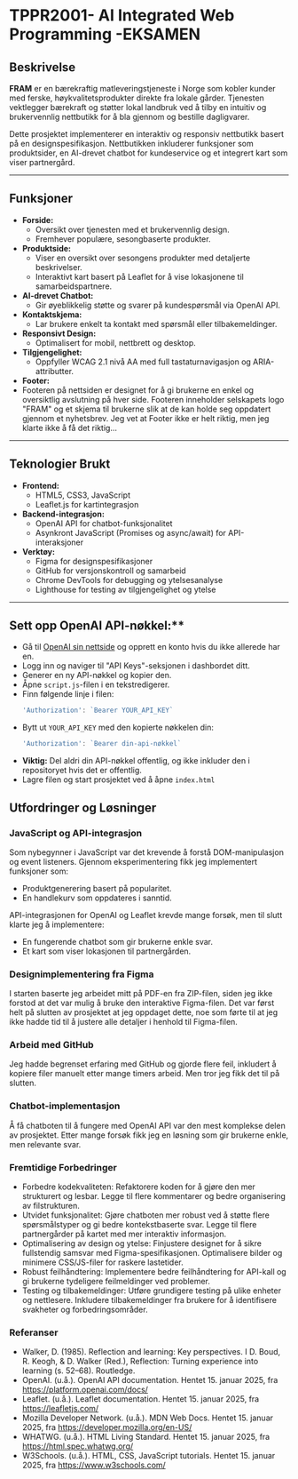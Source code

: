# TPPR2001- AI Integrated Web Programming -EKSAMEN

## Beskrivelse

**FRAM** er en bærekraftig matleveringstjeneste i Norge som kobler kunder med ferske, 
høykvalitetsprodukter direkte fra lokale gårder. 
Tjenesten vektlegger bærekraft og støtter lokal landbruk ved å tilby en
intuitiv og brukervennlig nettbutikk for å bla gjennom og bestille dagligvarer.

Dette prosjektet implementerer en interaktiv og responsiv nettbutikk basert 
på en designspesifikasjon. Nettbutikken inkluderer funksjoner som produktsider, 
en AI-drevet chatbot for kundeservice og et integrert kart som viser partnergård.

---

## Funksjoner

- **Forside:**
  - Oversikt over tjenesten med et brukervennlig design.
  - Fremhever populære, sesongbaserte produkter.
- **Produktside:**
  - Viser en oversikt over sesongens produkter med detaljerte beskrivelser.
  - Interaktivt kart basert på Leaflet for å vise lokasjonene til samarbeidspartnere.
- **AI-drevet Chatbot:**
  - Gir øyeblikkelig støtte og svarer på kundespørsmål via OpenAI API.
- **Kontaktskjema:**
  - Lar brukere enkelt ta kontakt med spørsmål eller tilbakemeldinger.
- **Responsivt Design:**
  - Optimalisert for mobil, nettbrett og desktop.
- **Tilgjengelighet:**
  - Oppfyller WCAG 2.1 nivå AA med full tastaturnavigasjon og ARIA-attributter.
- **Footer:**
- Footeren på nettsiden er designet for å gi brukerne en enkel og oversiktlig avslutning på hver side. 
    Footeren inneholder selskapets logo "FRAM" og et skjema til brukerne slik at de kan holde seg oppdatert gjennom et nyhetsbrev.
    Jeg vet at Footer ikke er helt riktig, men jeg klarte ikke å få det riktig...
---

## Teknologier Brukt

- **Frontend:**
  - HTML5, CSS3, JavaScript
  - Leaflet.js for kartintegrasjon
- **Backend-integrasjon:**
  - OpenAI API for chatbot-funksjonalitet
  - Asynkront JavaScript (Promises og async/await) for API-interaksjoner
- **Verktøy:**
  - Figma for designspesifikasjoner
  - GitHub for versjonskontroll og samarbeid
  - Chrome DevTools for debugging og ytelsesanalyse
  - Lighthouse for testing av tilgjengelighet og ytelse

---

## Sett opp OpenAI API-nøkkel:**
   - Gå til [OpenAI sin nettside](https://platform.openai.com/) 
   og opprett en konto hvis du ikke allerede har en.
   - Logg inn og naviger til "API Keys"-seksjonen i dashbordet ditt.
   - Generer en ny API-nøkkel og kopier den.
   - Åpne `script.js`-filen i en tekstredigerer.
   - Finn følgende linje i filen:
     ```javascript
     'Authorization': `Bearer YOUR_API_KEY`
     ```
   - Bytt ut `YOUR_API_KEY` med den kopierte nøkkelen din:
     ```javascript
     'Authorization': `Bearer din-api-nøkkel`
     ```
   - **Viktig:** Del aldri din API-nøkkel offentlig, 
   og ikke inkluder den i repositoryet hvis det er offentlig. 
   - Lagre filen og start prosjektet ved å åpne `index.html`

## Utfordringer og Løsninger

### JavaScript og API-integrasjon
Som nybegynner i JavaScript var det krevende å forstå DOM-manipulasjon og event listeners. 
Gjennom eksperimentering fikk jeg implementert funksjoner som:
- Produktgenerering basert på popularitet.
- En handlekurv som oppdateres i sanntid.

API-integrasjonen for OpenAI og Leaflet krevde mange forsøk, men til slutt klarte jeg å implementere:
- En fungerende chatbot som gir brukerne enkle svar.
- Et kart som viser lokasjonen til partnergården.

### Designimplementering fra Figma
I starten baserte jeg arbeidet mitt på PDF-en fra ZIP-filen, 
siden jeg ikke forstod at det var mulig å bruke den interaktive Figma-filen. 
Det var først helt på slutten av prosjektet at jeg oppdaget dette, 
noe som førte til at jeg ikke hadde tid til å justere alle detaljer i henhold til Figma-filen. 

### Arbeid med GitHub
Jeg hadde begrenset erfaring med GitHub og gjorde flere feil, 
inkludert å kopiere filer manuelt etter mange timers arbeid. Men tror jeg fikk det til på slutten.

### Chatbot-implementasjon
Å få chatboten til å fungere med OpenAI API var den mest komplekse delen av prosjektet. 
Etter mange forsøk fikk jeg en løsning som gir brukerne enkle, men relevante svar.

### Fremtidige Forbedringer
- Forbedre kodekvaliteten:
    Refaktorere koden for å gjøre den mer strukturert og lesbar.
    Legge til flere kommentarer og bedre organisering av filstrukturen.
- Utvidet funksjonalitet:
    Gjøre chatboten mer robust ved å støtte flere spørsmålstyper og gi bedre kontekstbaserte svar.
    Legge til flere partnergårder på kartet med mer interaktiv informasjon.
- Optimalisering av design og ytelse:
    Finjustere designet for å sikre fullstendig samsvar med Figma-spesifikasjonen.
    Optimalisere bilder og minimere CSS/JS-filer for raskere lastetider.
- Robust feilhåndtering:
    Implementere bedre feilhåndtering for API-kall og gi brukerne tydeligere feilmeldinger ved problemer.
- Testing og tilbakemeldinger:
    Utføre grundigere testing på ulike enheter og nettlesere.
    Inkludere tilbakemeldinger fra brukere for å identifisere svakheter og forbedringsområder.


### Referanser
- Walker, D. (1985). Reflection and learning: Key perspectives. 
I D. Boud, R. Keogh, & D. Walker (Red.), Reflection: Turning experience into learning (s. 52–68). Routledge.
- OpenAI. (u.å.). OpenAI API documentation. Hentet 15. januar 2025, fra https://platform.openai.com/docs/
- Leaflet. (u.å.). Leaflet documentation. Hentet 15. januar 2025, fra https://leafletjs.com/
- Mozilla Developer Network. (u.å.). MDN Web Docs. Hentet 15. januar 2025, fra https://developer.mozilla.org/en-US/
- WHATWG. (u.å.). HTML Living Standard. Hentet 15. januar 2025, fra https://html.spec.whatwg.org/
- W3Schools. (u.å.). HTML, CSS, JavaScript tutorials. Hentet 15. januar 2025, fra https://www.w3schools.com/